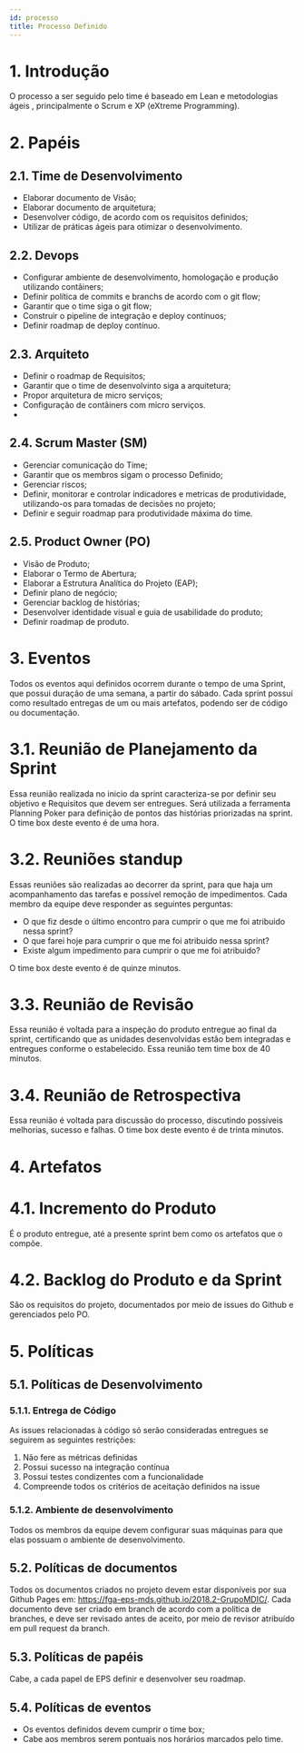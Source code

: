 ```yaml
---
id: processo
title: Processo Definido
---
```


# 1. Introdução

O processo a ser seguido pelo time é baseado em Lean e metodologias ágeis , principalmente o Scrum e
XP (eXtreme Programming).

# 2. Papéis

## 2.1. Time de Desenvolvimento

- Elaborar documento de Visão;
- Elaborar documento de arquitetura;
- Desenvolver código, de acordo com os requisitos definidos;
- Utilizar de práticas ágeis para otimizar o desenvolvimento.

## 2.2. Devops

- Configurar ambiente de desenvolvimento, homologação e produção utilizando contâiners;
- Definir política de commits e branchs de acordo com o git flow;
- Garantir que o time siga o git flow;
- Construir o pipeline de integração e deploy contínuos;
- Definir roadmap de deploy contínuo.

## 2.3. Arquiteto

- Definir o roadmap de Requisitos;
- Garantir que o time de desenvolvinto siga a arquitetura;
- Propor arquitetura de micro serviços;
- Configuração de contâiners com micro serviços.
-
## 2.4. Scrum Master (SM)

- Gerenciar comunicação do Time;
- Garantir que os membros sigam o processo Definido;
- Gerenciar riscos;
- Definir, monitorar e controlar indicadores e metricas de produtividade, utilizando-os para tomadas de decisões no projeto;
- Definir e seguir roadmap para produtividade máxima do time.

## 2.5. Product Owner (PO)

- Visão de Produto;
- Elaborar o Termo de Abertura;
- Elaborar a Estrutura Analítica do Projeto (EAP);
- Definir plano de negócio;
- Gerenciar backlog de histórias;
- Desenvolver identidade visual e guia de usabilidade do produto;
- Definir roadmap de produto.


# 3. Eventos

 Todos os eventos aqui definidos ocorrem durante o tempo de uma Sprint, que possui duração de uma semana,
 a partir do sábado. Cada sprint possui como resultado entregas de um ou mais artefatos, podendo ser de código
 ou documentação.

# 3.1. Reunião de Planejamento da Sprint

Essa reunião realizada no inicio da sprint caracteriza-se por definir seu objetivo e Requisitos
que devem ser entregues. Será utilizada a ferramenta Planning Poker para definição de pontos
das histórias priorizadas na sprint. O time box deste evento é de uma hora.

# 3.2. Reuniões standup

Essas reuniões são realizadas ao decorrer da sprint, para que haja um acompanhamento
das tarefas e possível remoção de impedimentos. Cada membro da equipe deve responder as seguintes
perguntas:
- O que fiz desde o último encontro para cumprir o que me foi atribuido nessa sprint?
- O que farei hoje para cumprir o que me foi atribuido nessa sprint?
- Existe algum impedimento para cumprir o que me foi atribuido?

 O time box deste evento é de quinze minutos.

# 3.3. Reunião de Revisão

Essa reunião é voltada para a inspeção do produto entregue ao final da sprint,
certificando que as unidades desenvolvidas estão bem integradas e entregues conforme
o estabelecido. Essa reunião tem time box de 40 minutos.

# 3.4. Reunião de Retrospectiva

Essa reunião é voltada para discussão do processo, discutindo possíveis melhorias,
sucesso e falhas.
 O time box deste evento é de trinta minutos.

# 4. Artefatos

# 4.1. Incremento do Produto

É o produto entregue, até a presente sprint bem como os artefatos que o compõe.

# 4.2. Backlog do Produto e da Sprint
São os requisitos do projeto, documentados por meio de issues do Github e gerenciados pelo PO.

# 5. Políticas

## 5.1. Políticas de Desenvolvimento

### 5.1.1. Entrega de Código
  As issues relacionadas à código só serão consideradas entregues se seguirem as seguintes restrições:
  1. Não fere as métricas definidas
  2. Possui sucesso na integração contínua
  3. Possui testes condizentes com a funcionalidade
  4. Compreende todos os critérios de aceitação definidos na issue

### 5.1.2. Ambiente de desenvolvimento
  Todos os membros da equipe devem configurar suas máquinas para que elas possuam o ambiente de desenvolvimento.

## 5.2. Políticas de documentos
  Todos os documentos criados no projeto devem estar disponíveis por sua Github Pages em: https://fga-eps-mds.github.io/2018.2-GrupoMDIC/. Cada documento deve ser criado
  em branch de acordo com a política de branches, e deve ser revisado antes de aceito, por meio de revisor atribuído em pull request da branch.

## 5.3. Políticas de papéis

  Cabe, a cada papel de EPS definir e desenvolver seu roadmap.

## 5.4. Políticas de eventos
  - Os eventos definidos devem cumprir o time box;
  - Cabe aos membros serem pontuais nos horários marcados pelo time.
